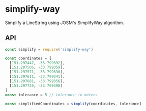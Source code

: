 # simplify-way

Simplify a LineString using JOSM's SimplifyWay algorithm.

## API

```js
const simplify = require('simplify-way')

const coordinates = [
  [151.297447, -33.799392],
  [151.297506, -33.799359],
  [151.297571, -33.799330],
  [151.297611, -33.799341],
  [151.297681, -33.799356],
  [151.297729, -33.799390]
]
const tolerance = 5 // tolerance in meters

const simplifiedCoordinates = simplify(coordinates, tolerance)
```
